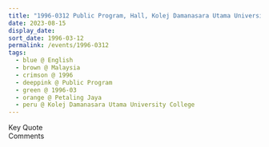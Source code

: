 ```yaml
---
title: "1996-0312 Public Program, Hall, Kolej Damanasara Utama University College, Petaling Jaya (15 kms W of Kuala Lumpur), Malaysia"
date: 2023-08-15
display_date: 
sort_date: 1996-03-12
permalink: /events/1996-0312
tags:
  - blue @ English
  - brown @ Malaysia
  - crimson @ 1996
  - deeppink @ Public Program
  - green @ 1996-03
  - orange @ Petaling Jaya 
  - peru @ Kolej Damanasara Utama University College
---
```


<wave-list>
  <list-title color="green" width="75">Key Quote</list-title>
  <list-item color="BlanchedAlmond"  width="200"></list-item>
  <list-item color="Lavender"></list-item>
  <list-item color="BlanchedAlmond"></list-item>
</wave-list>

<br>

<wave-list>
  <list-title color="green" width="75">Comments</list-title>
  <list-item color="BlanchedAlmond"  width="200"></list-item>
  <list-item color="Lavender"></list-item>
  <list-item color="BlanchedAlmond"></list-item>
</wave-list>